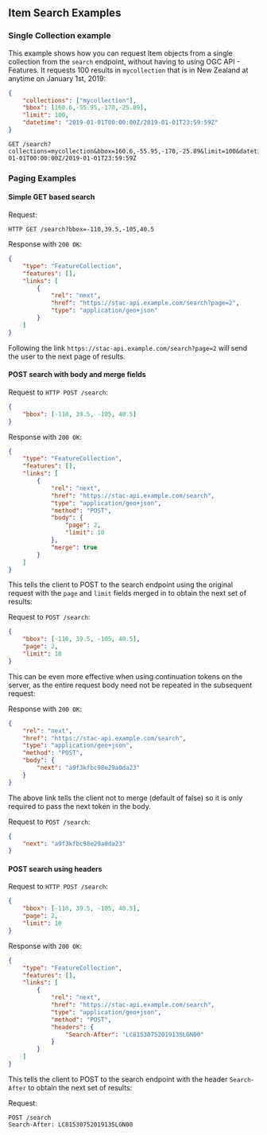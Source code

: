 ## Item Search Examples

### Single Collection example

This example shows how you can request Item objects from a single collection from the `search` endpoint, without having to using
OGC API - Features. It requests 100 results in `mycollection` that is in New Zealand at anytime on January 1st, 2019:

```json
{
    "collections": ["mycollection"],
    "bbox": [160.6,-55.95,-170,-25.89],
    "limit": 100,
    "datetime": "2019-01-01T00:00:00Z/2019-01-01T23:59:59Z"
}
```

```
GET /search?collections=mycollection&bbox=160.6,-55.95,-170,-25.89&limit=100&datetime=2019-01-01T00:00:00Z/2019-01-01T23:59:59Z
```

### Paging Examples

#### Simple GET based search

Request:
```
HTTP GET /search?bbox=-110,39.5,-105,40.5
```

Response with `200 OK`:

```json
{
    "type": "FeatureCollection",
    "features": [],
    "links": [
        {
            "rel": "next",
            "href": "https://stac-api.example.com/search?page=2",
            "type": "application/geo+json"
        }
    ]
}
```

Following the link `https://stac-api.example.com/search?page=2` will send the user to the next page of results.

#### POST search with body and merge fields

Request to `HTTP POST /search`:

```json
{
    "bbox": [-110, 39.5, -105, 40.5]
}
```

Response with `200 OK`:

```json
{
    "type": "FeatureCollection",
    "features": [],
    "links": [
        {
            "rel": "next",
            "href": "https://stac-api.example.com/search",
            "type": "application/geo+json",
            "method": "POST",
            "body": {
                "page": 2,
                "limit": 10
            },
            "merge": true
        }
    ]
}
```

This tells the client to POST to the search endpoint using the original request with the `page` and `limit` fields 
merged in to obtain the next set of results:

Request to `POST /search`:
```json
{
    "bbox": [-110, 39.5, -105, 40.5],
    "page": 2,
    "limit": 10
}
```

This can be even more effective when using continuation tokens on the server, as the entire request body need not be 
repeated in the subsequent request:

Response with `200 OK`:
```json
{
    "rel": "next",
    "href": "https://stac-api.example.com/search",
    "type": "application/geo+json",
    "method": "POST",
    "body": {
        "next": "a9f3kfbc98e29a0da23"
    }
}
```
The above link tells the client not to merge (default of false) so it is only required to pass the next token in the body.

Request to `POST /search`:
```json
{
    "next": "a9f3kfbc98e29a0da23"
}
```

#### POST search using headers
Request to `HTTP POST /search`:
```json
{
    "bbox": [-110, 39.5, -105, 40.5],
    "page": 2,
    "limit": 10
}
```

Response with `200 OK`:
```json
{
    "type": "FeatureCollection",
    "features": [],
    "links": [
        {
            "rel": "next",
            "href": "https://stac-api.example.com/search",
            "type": "application/geo+json",
            "method": "POST",
            "headers": {
                "Search-After": "LC81530752019135LGN00"
            }
        }
    ]
}
```

This tells the client to POST to the search endpoint with the header `Search-After` to obtain the next set of results:

Request:
```
POST /search
Search-After: LC81530752019135LGN00
```
